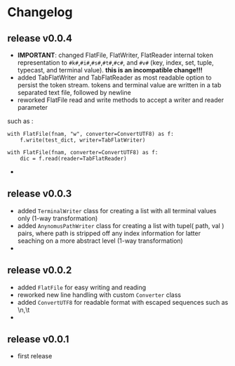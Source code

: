 
# Changelog

## release v0.0.4

- **IMPORTANT**: changed FlatFile, FlatWriter, FlatReader internal token representation to `#k#`,`#i#`,`#s#`,`#t#`,`#c#`, and `#v#` 
 (key, index, set, tuple, typecast, and terminal value). **this is an incompatible change!!!**
- added TabFlatWriter and TabFlatReader as most readable option to persist the token stream. 
 tokens and terminal value are written in a tab separated text file, followed by newline
- reworked FlatFile read and write methods to accept a writer and reader parameter

such as :

    with FlatFile(fnam, "w", converter=ConvertUTF8) as f:
        f.write(test_dict, writer=TabFlatWriter)

    with FlatFile(fnam, converter=ConvertUTF8) as f:
        dic = f.read(reader=TabFlatReader)

- 


## release v0.0.3

- added `TerminalWriter` class for creating a list with all terminal values only (1-way transformation)
- added `AnynomusPathWriter` class for creating a list with tupel( path, val ) pairs, where path is stripped 
 off any index information for latter seaching on a more abstract level (1-way transformation)
- 


## release v0.0.2

- added `FlatFile` for easy writing and reading
- reworked new line handling with custom `Converter` class
- added `ConvertUTF8` for readable format with escaped sequences such as \n,\t
- 


## release v0.0.1

- first release
